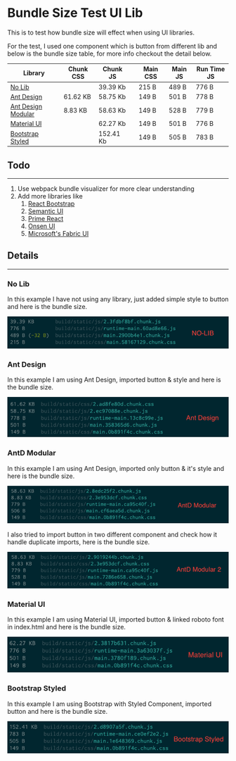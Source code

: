 # Bundle Size Test UI Lib

This is to test how bundle size will effect when using UI libraries.

For the test, I used one component which is button from different lib and below is the bundle size table, for more info checkout the detail below.

| Library | Chunk CSS | Chunk JS | | Main CSS | Main JS | Run Time JS |
|---|---|---|---|---|---|---|
| [No Lib](#no-lib) | | 39.39 Kb | | 215 B | 489 B | 776 B |
| [Ant Design](#ant-design) | 61.62 KB | 58.75 Kb | | 149 B | 501 B | 778 B |
| [Ant Design Modular](#antd-modular) | 8.83 KB | 58.63 Kb | | 149 B | 528 B | 779 B |
| [Material UI](#material-ui) | | 62.27 Kb | | 149 B | 501 B | 776 B |
| [Bootstrap Styled](#bootstrap-styled) | | 152.41 Kb | | 149 B | 505 B | 783 B |

## Todo
---

1. Use webpack bundle visualizer for more clear understanding
2. Add more libraries like
    1. [React Bootstrap](https://react-bootstrap.github.io)
    2. [Semantic UI](https://react.semantic-ui.com)
    3. [Prime React](https://www.primefaces.org/primereact)
    4. [Onsen UI](https://onsen.io/react)
    5. [Microsoft's Fabric UI](https://developer.microsoft.com/en-us/fluentui/#/controls/web)

## Details
---

### No Lib

In this example I have not using any library, just added simple style to button and here is the bundle size.

![No Lib Bundle Size](img/01-no-lib.png)

### Ant Design

In this example I am using Ant Design, imported button & style and here is the bundle size.

![Ant Design Bundle Size](img/02-antd.png)

### AntD Modular

In this example I am using Ant Design, imported only button & it's style and here is the bundle size.

![Ant Design Modular Bundle Size](img/03-antd-modular.png)

I also tried to import button in two different component and check how it handle duplicate imports, here is the bundle size.

![Ant Design Modular Bundle Size](img/03-antd-modular-2.png)

### Material UI

In this example I am using Material UI, imported button & linked roboto font in index.html and here is the bundle size.

![Material UI Bundle Size](img/04-material-ui.png)

### Bootstrap Styled

In this example I am using Bootstrap with Styled Component, imported button and here is the bundle size.

![Bootstrap Styled Bundle Size](img/05-bootstrap-styled.png)